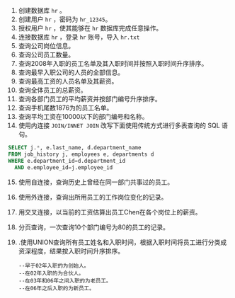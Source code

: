 1. 创建数据库 `hr` 。
2. 创建用户 `hr` ，密码为 `hr_12345`。
3. 授权用户 `hr` ，使其能够在 `hr` 数据库完成任意操作。
4. 连接数据库 `hr` ，登录 `hr` 账号，导入 `hr.txt` 
5. 查询公司岗位信息。
6. 查询公司员工数量。
7. 查询2008年入职的员工名单及其入职时间并按照入职时间升序排序。
8. 查询最早入职公司的人员的全部信息。
9. 查询最高工资的人员名单及其薪资。
10. 查询全体员工的总薪资。
11. 查询各部门员工的平均薪资并按部门编号升序排序。
12. 查询手机尾数1876为的员工名单。
13. 查询平均工资在10000以下的部门编号和名称。
14. 使用内连接 `JOIN/INNET JOIN` 改写下面使用传统方式进行多表查询的 SQL 语句。

```sql
SELECT j.*, e.last_name, d.department_name
FROM job_history j, employees e, departments d
WHERE e.department_id=d.department_id 
  AND e.employee_id=j.employee_id
```

15. 使用自连接，查询历史上曾经在同一部门共事过的员工。
16. 使用外连接，查询出所用员工的工作岗位变化的记录。
17. 用交叉连接，以当前的工资估算出员工Chen在各个岗位上的薪资。
18. 分页查询，一次查询10个部门编号为80的员工的记录。
19. .使用UNION查询所有员工姓名和入职时间，根据入职时间将员工进行分类成资深程度，结果按入职时间升序排序。

    ```
    --早于02年入职的为创始人。
    --在02年入职的为合伙人。
    --在03年和06年之间入职的为老员工。
    --在06年之后入职的为新员工。
    ```

    